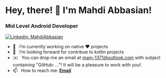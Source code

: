 <h1> Hey, there! 👋 I'm Mahdi Abbasian</a>!</h1>
<h3>Mid Level Android Developer </h3>

[![Linkedin: MahdiAbbasian](https://img.shields.io/badge/-CONNECT_WITH_ME-blue?style=for-the-badge&logo=Linkedin)](https://www.linkedin.com/in/mahdi-abbasian/)


- 🔭 &ensp;I’m currently working on native ❤️ projects
- 🤝 &ensp;I’m looking forward for contribue to kotlin projects 
- ✉️  &ensp;You can drop me an email at mam-1371@outlook.com with subject containing "GitHub: ..."! It will be a pleasure to work with you!.
- 📫 &ensp;How to reach me: [**Email**](mailto:mam-1371@outlook.com)

<br/>

<!-- [![Anurag's GitHub stats](https://github-readme-stats.vercel.app/api?username=MahdiAbbasian&show_icons=true&theme=tokyonight)](https://github.com/MahdiAbbasian/)&ensp; -->
<!--[![Top Langs](https://github-readme-stats.vercel.app/api/top-langs/?username=MahdiAbbasian&theme=tokyonight&layout=compact)](https://github.com/anuraghazra/github-readme-stats)--> 


<!-- <img alt="github contribution snake animation" src="https://github.com/SarahGhorbani/blob/output/github-contribution-grid-snake.svg"> -->

<!--[![trophy](https://github-profile-trophy.vercel.app/?username=MahdiAbbasian)](https://github.com/ryo-ma/github-profile-trophy) -->

